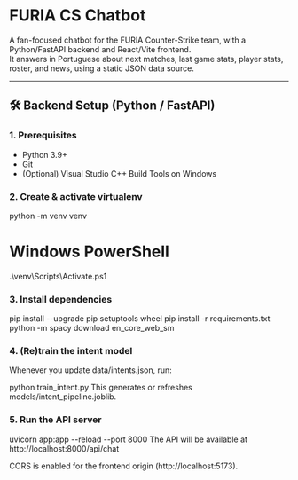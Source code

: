 # FURIA CS Chatbot

A fan-focused chatbot for the FURIA Counter-Strike team, with a Python/FastAPI backend and React/Vite frontend.  
It answers in Portuguese about next matches, last game stats, player stats, roster, and news, using a static JSON data source.


---

## 🛠️ Backend Setup (Python / FastAPI)

### 1. Prerequisites

- Python 3.9+  
- Git  
- (Optional) Visual Studio C++ Build Tools on Windows  

### 2. Create & activate virtualenv

python -m venv venv
# Windows PowerShell
.\venv\Scripts\Activate.ps1

### 3. Install dependencies

pip install --upgrade pip setuptools wheel
pip install -r requirements.txt
python -m spacy download en_core_web_sm

### 4. (Re)train the intent model
Whenever you update data/intents.json, run:

python train_intent.py
This generates or refreshes models/intent_pipeline.joblib.

### 5. Run the API server

uvicorn app:app --reload --port 8000
The API will be available at http://localhost:8000/api/chat

CORS is enabled for the frontend origin (http://localhost:5173).